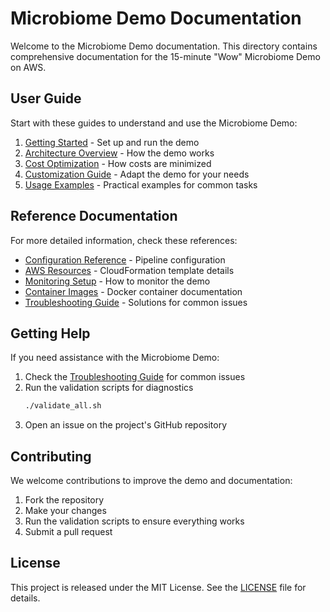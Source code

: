 # Microbiome Demo Documentation

Welcome to the Microbiome Demo documentation. This directory contains comprehensive documentation for the 15-minute "Wow" Microbiome Demo on AWS.

## User Guide

Start with these guides to understand and use the Microbiome Demo:

1. [Getting Started](user-guide/getting-started.md) - Set up and run the demo
2. [Architecture Overview](user-guide/architecture.md) - How the demo works
3. [Cost Optimization](user-guide/cost-optimization.md) - How costs are minimized
4. [Customization Guide](user-guide/customization.md) - Adapt the demo for your needs
5. [Usage Examples](user-guide/examples.md) - Practical examples for common tasks

## Reference Documentation

For more detailed information, check these references:

- [Configuration Reference](../workflow/microbiome_nextflow.config) - Pipeline configuration
- [AWS Resources](../cloudformation.yaml) - CloudFormation template details
- [Monitoring Setup](../monitoring/README.md) - How to monitor the demo
- [Container Images](../containers/README.md) - Docker container documentation
- [Troubleshooting Guide](../TROUBLESHOOTING.md) - Solutions for common issues

## Getting Help

If you need assistance with the Microbiome Demo:

1. Check the [Troubleshooting Guide](../TROUBLESHOOTING.md) for common issues
2. Run the validation scripts for diagnostics
   ```bash
   ./validate_all.sh
   ```
3. Open an issue on the project's GitHub repository

## Contributing

We welcome contributions to improve the demo and documentation:

1. Fork the repository
2. Make your changes
3. Run the validation scripts to ensure everything works
4. Submit a pull request

## License

This project is released under the MIT License. See the [LICENSE](../LICENSE) file for details.
